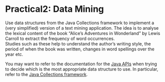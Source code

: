# Practical2: Data Mining

Use data structures from the Java Collections framework to implement a (very simplified) version of a text mining application.
The idea is to analyse the lexical content of the book “Alice’s Adventures in Wonderland” by Lewis Carroll to extract the frequency of word occurrences.  
Studies such as these help to understand the author’s writing style, the period of when the book was written, changes in word spellings over the year etc. 

You may want to refer to the documentation for the [Java APIs](https://docs.oracle.com/en/java/javase/11/docs/api/index.html) when trying to decide which is the most appropriate data structure to use.
In particular, refer to the [Java Collections framework](https://docs.oracle.com/en/java/javase/11/docs/api/java.base/java/util/package-summary.html#CollectionsFramework).